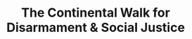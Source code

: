 ---
layout: collection
title: "The Continental Walk for Disarmament & Social Justice"
dc_keyword: "War Resitance Movements, Protest Demonstrations/Marches Disarmament"
dc_creator: "Unkown"
dc_publisher: "Swarthmore College Peace Collection"
dc_date: "1976"
dc_format: "celluloid pinback button"
dc_description: "none"
dc_identifier: "spcbuttn00044"
dc_language: "english"
contentdm:
  id: 269
---